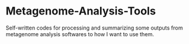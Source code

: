 # Metagenome-Analysis-Tools
Self-written codes for processing and summarizing some outputs from metagenome analysis softwares to how I want to use them.
